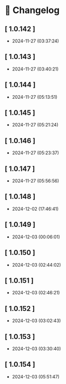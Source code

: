 # 📝 Changelog

## \[ 1.0.142 \]

- 2024-11-27 (03:37:24)

## \[ 1.0.143 \]

- 2024-11-27 (03:40:21)

## \[ 1.0.144 \]

- 2024-11-27 (05:13:51)

## \[ 1.0.145 \]

- 2024-11-27 (05:21:24)

## \[ 1.0.146 \]

- 2024-11-27 (05:23:37)

## \[ 1.0.147 \]

- 2024-11-27 (05:56:56)

## \[ 1.0.148 \]

- 2024-12-02 (17:46:41)

## \[ 1.0.149 \]

- 2024-12-03 (00:06:01)

## \[ 1.0.150 \]

- 2024-12-03 (02:44:02)

## \[ 1.0.151 \]

- 2024-12-03 (02:46:21)

## \[ 1.0.152 \]

- 2024-12-03 (03:02:43)

## \[ 1.0.153 \]

- 2024-12-03 (03:30:40)

## \[ 1.0.154 \]

- 2024-12-03 (05:51:47)
